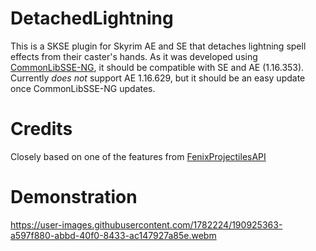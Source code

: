 # DetachedLightning
This is a SKSE plugin for Skyrim AE and SE that detaches lightning spell effects from their caster's hands.
As it was developed using [CommonLibSSE-NG](https://github.com/CharmedBaryon/CommonLibSSE-NG), it should be compatible with SE and AE (1.16.353).
Currently *does not* support AE 1.16.629, but it should be an easy update once CommonLibSSE-NG updates.

# Credits
Closely based on one of the features from [FenixProjectilesAPI](https://github.com/fenix31415/FenixProjectilesAPI)

# Demonstration

https://user-images.githubusercontent.com/1782224/190925363-a597f880-abbd-40f0-8433-ac147927a85e.webm
